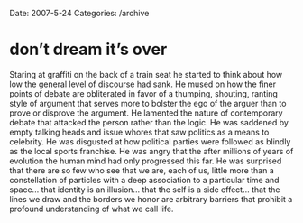 Date: 2007-5-24
Categories: /archive

# don’t dream it’s over

Staring at graffiti on the back of a train seat he started to think about how low the general level of discourse had sank.  He mused on how the finer points of debate are obliterated in favor of a thumping, shouting, ranting style of argument that serves more to bolster the ego of the arguer than to prove or disprove the argument.  He lamented the nature of contemporary debate that attacked the person rather than the logic.  He was saddened by empty talking heads and issue whores that saw politics as a means to celebrity.  He was disgusted at how political parties were followed as blindly as the local sports franchise.  He was angry that the after millions of years of evolution the human mind had only progressed this far.  He was surprised that there are so few who see that we are, each of us, little more than a constellation of particles with a deep association to a particular time and space... that identity is an illusion... that the self is a side effect... that the lines we draw and the borders we honor are arbitrary barriers that prohibit a profound understanding of what we call life.
